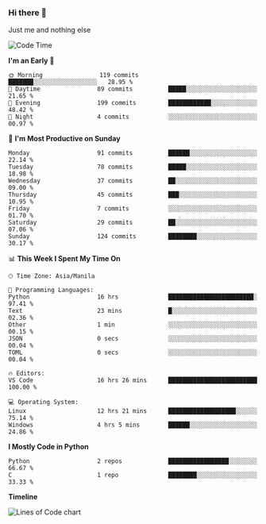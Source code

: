 ### Hi there 👋

Just me and nothing else


<!--START_SECTION:waka-->
![Code Time](http://img.shields.io/badge/Code%20Time-24%20hrs%2041%20mins-blue)

**I'm an Early 🐤** 

```text
🌞 Morning                119 commits         ███████░░░░░░░░░░░░░░░░░░   28.95 % 
🌆 Daytime                89 commits          █████░░░░░░░░░░░░░░░░░░░░   21.65 % 
🌃 Evening                199 commits         ████████████░░░░░░░░░░░░░   48.42 % 
🌙 Night                  4 commits           ░░░░░░░░░░░░░░░░░░░░░░░░░   00.97 % 
```
📅 **I'm Most Productive on Sunday** 

```text
Monday                   91 commits          ██████░░░░░░░░░░░░░░░░░░░   22.14 % 
Tuesday                  78 commits          █████░░░░░░░░░░░░░░░░░░░░   18.98 % 
Wednesday                37 commits          ██░░░░░░░░░░░░░░░░░░░░░░░   09.00 % 
Thursday                 45 commits          ███░░░░░░░░░░░░░░░░░░░░░░   10.95 % 
Friday                   7 commits           ░░░░░░░░░░░░░░░░░░░░░░░░░   01.70 % 
Saturday                 29 commits          ██░░░░░░░░░░░░░░░░░░░░░░░   07.06 % 
Sunday                   124 commits         ████████░░░░░░░░░░░░░░░░░   30.17 % 
```


📊 **This Week I Spent My Time On** 

```text
🕑︎ Time Zone: Asia/Manila

💬 Programming Languages: 
Python                   16 hrs              ████████████████████████░   97.41 % 
Text                     23 mins             █░░░░░░░░░░░░░░░░░░░░░░░░   02.36 % 
Other                    1 min               ░░░░░░░░░░░░░░░░░░░░░░░░░   00.15 % 
JSON                     0 secs              ░░░░░░░░░░░░░░░░░░░░░░░░░   00.04 % 
TOML                     0 secs              ░░░░░░░░░░░░░░░░░░░░░░░░░   00.04 % 

🔥 Editors: 
VS Code                  16 hrs 26 mins      █████████████████████████   100.00 % 

💻 Operating System: 
Linux                    12 hrs 21 mins      ███████████████████░░░░░░   75.14 % 
Windows                  4 hrs 5 mins        ██████░░░░░░░░░░░░░░░░░░░   24.86 % 
```

**I Mostly Code in Python** 

```text
Python                   2 repos             █████████████████░░░░░░░░   66.67 % 
C                        1 repo              ████████░░░░░░░░░░░░░░░░░   33.33 % 
```



**Timeline**

![Lines of Code chart](https://raw.githubusercontent.com/mauring55/mauring55/main/assets/bar_graph.png)


<!--END_SECTION:waka-->

